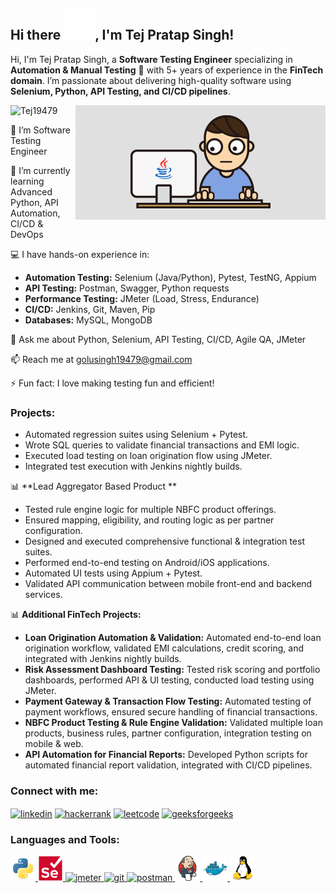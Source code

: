 <h2>Hi there <img height="50" alt="GIF" src="https://github.com/bcasazharuddin/bcasazharuddin/blob/main/image/hello.gif" />, I'm Tej Pratap Singh!</h2>

<p>Hi, I'm Tej Pratap Singh, a <strong>Software Testing Engineer</strong> specializing in <strong>Automation & Manual Testing</strong> 🚀 with 5+ years of experience in the <strong>FinTech domain</strong>. I’m passionate about delivering high-quality software using <strong>Selenium, Python, API Testing, and CI/CD pipelines</strong>.</p> 

<img align="right" alt="testing" width="400" src="https://github.com/bcasazharuddin/bcasazharuddin/blob/main/image/logo.gif"/> 

<p align="left"> <img src="https://komarev.com/ghpvc/?username=Tej19479&label=Profile%20views&color=0e75b6&style=flat" alt="Tej19479" /> </p>

🔭 I’m  Software Testing Engineer  

🌱 I’m currently learning Advanced Python, API Automation, CI/CD & DevOps  

💻 I have hands-on experience in:

- **Automation Testing:** Selenium (Java/Python), Pytest, TestNG, Appium  
- **API Testing:** Postman, Swagger, Python requests  
- **Performance Testing:** JMeter (Load, Stress, Endurance)  
- **CI/CD:** Jenkins, Git, Maven, Pip  
- **Databases:** MySQL, MongoDB  

💬 Ask me about Python, Selenium, API Testing, CI/CD, Agile QA, JMeter  

📫 Reach me at golusingh19479@gmail.com  

⚡ Fun fact: I love making testing fun and efficient!  

<h3 align="left">Projects:</h3>

- Automated regression suites using Selenium + Pytest.  
- Wrote SQL queries to validate financial transactions and EMI logic.  
- Executed load testing on loan origination flow using JMeter.  
- Integrated test execution with Jenkins nightly builds.  

📊 **Lead Aggregator Based Product **  

- Tested rule engine logic for multiple NBFC product offerings.  
- Ensured mapping, eligibility, and routing logic as per partner configuration.  
- Designed and executed comprehensive functional & integration test suites.  
- Performed end-to-end testing on Android/iOS applications.  
- Automated UI tests using Appium + Pytest.  
- Validated API communication between mobile front-end and backend services.  

📊 **Additional FinTech Projects:**  

- **Loan Origination Automation & Validation:** Automated end-to-end loan origination workflow, validated EMI calculations, credit scoring, and integrated with Jenkins nightly builds.  
- **Risk Assessment Dashboard Testing:** Tested risk scoring and portfolio dashboards, performed API & UI testing, conducted load testing using JMeter.  
- **Payment Gateway & Transaction Flow Testing:** Automated testing of payment workflows, ensured secure handling of financial transactions.  
- **NBFC Product Testing & Rule Engine Validation:** Validated multiple loan products, business rules, partner configuration, integration testing on mobile & web.  
- **API Automation for Financial Reports:** Developed Python scripts for automated financial report validation, integrated with CI/CD pipelines.  

<h3 align="left">Connect with me:</h3> 
<p align="left"> 
<a href="https://www.linkedin.com/in/tej-singh-311aa5141" target="blank"><img align="center" src="https://raw.githubusercontent.com/rahuldkjain/github-profile-readme-generator/master/src/images/icons/Social/linked-in-alt.svg" alt="linkedin" height="30" width="40" /></a> 
<a href="https://www.hackerrank.com/profile/golusingh19479" target="blank"><img align="center" src="https://raw.githubusercontent.com/rahuldkjain/github-profile-readme-generator/master/src/images/icons/Social/hackerrank.svg" alt="hackerrank" height="30" width="40" /></a> 
<a href="https://leetcode.com/u/golusingh19479/" target="blank"><img align="center" src="https://raw.githubusercontent.com/rahuldkjain/github-profile-readme-generator/master/src/images/icons/Social/leet-code.svg" alt="leetcode" height="30" width="40" /></a> 
<a href="https://www.geeksforgeeks.org/user/golusingh19479/" target="blank"><img align="center" src="https://raw.githubusercontent.com/rahuldkjain/github-profile-readme-generator/master/src/images/icons/Social/geeks-for-geeks.svg" alt="geeksforgeeks" height="30" width="40" /></a> 
</p>

<h3 align="left">Languages and Tools:</h3> 
<p align="left"> 
<a href="https://www.python.org/" target="_blank" rel="noreferrer"> <img src="https://raw.githubusercontent.com/devicons/devicon/master/icons/python/python-original.svg" alt="python" width="40" height="40"/> </a>
<a href="https://www.selenium.dev/" target="_blank" rel="noreferrer"> <img src="https://raw.githubusercontent.com/devicons/devicon/master/icons/selenium/selenium-original.svg" alt="selenium" width="40" height="40"/> </a> 
<a href="https://jmeter.apache.org/images/logo.svg" target="_blank" rel="noreferrer"> <img src="https://jmeter.apache.org/images/logo.svg" alt="jmeter" width="40" height="40"/> </a> 
<a href="https://git-scm.com/" target="_blank" rel="noreferrer"> <img src="https://www.vectorlogo.zone/logos/git-scm/git-scm-icon.svg" alt="git" width="40" height="40"/> </a> 
<a href="https://www.postman.com/" target="_blank" rel="noreferrer"> <img src="https://www.vectorlogo.zone/logos/getpostman/getpostman-icon.svg" alt="postman" width="40" height="40"/> </a> 
<a href="https://www.jenkins.io/" target="_blank" rel="noreferrer"> <img src="https://raw.githubusercontent.com/devicons/devicon/master/icons/jenkins/jenkins-original.svg" alt="jenkins" width="40" height="40"/> </a> 
<a href="https://www.docker.com/" target="_blank" rel="noreferrer"> <img src="https://raw.githubusercontent.com/devicons/devicon/master/icons/docker/docker-original.svg" alt="docker" width="40" height="40"/> </a> 
<a href="https://www.linux.org/" target="_blank" rel="noreferrer"> <img src="https://raw.githubusercontent.com/devicons/devicon/master/icons/linux/linux-original.svg" alt="linux" width="40" height="40"/> </a> 
</p>
